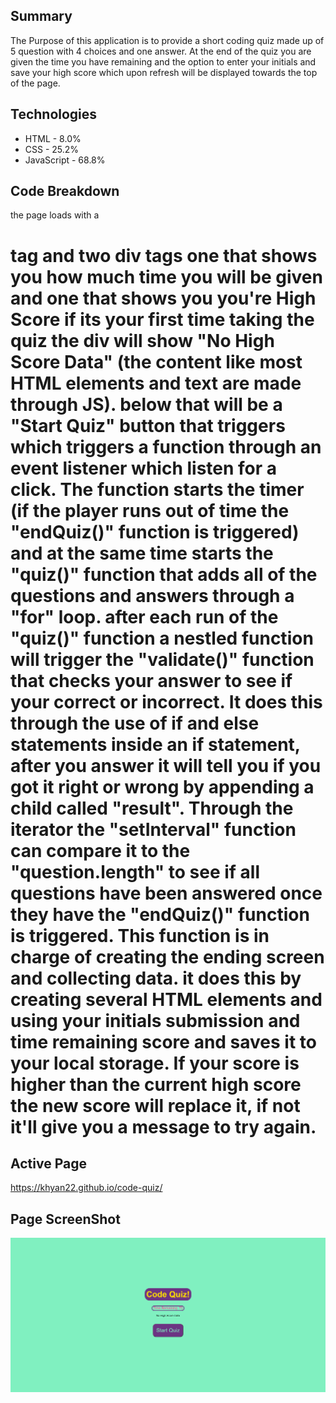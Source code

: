 ## Summary

The Purpose of this application is to provide a short coding quiz made up of 5 question with 4 choices and one answer. At the end of the quiz you are given the time you have remaining and the option to enter your initials and save your high score which upon refresh will be displayed towards the top of the page.

## Technologies
* HTML - 8.0%
* CSS - 25.2%
* JavaScript - 68.8%

## Code Breakdown
the page loads with a <h1> tag and two div tags one that shows you how much time you will be given and one that shows you you're High Score if its your first time taking the quiz the div will show "No High Score Data" (the content like most HTML elements and text are made through JS). below that will be a "Start Quiz" button that triggers which triggers a function through an event listener which listen for a click. The function starts the timer (if the player runs out of time the "endQuiz()" function is triggered) and at the same time starts the "quiz()" function that adds all of the questions and answers through a "for" loop. after each run of the "quiz()" function a nestled function will trigger the "validate()" function that checks your answer to see if your correct or incorrect. It does this through the use of if and else statements inside an if statement, after you answer it will tell you if you got it right or wrong by appending a child called "result". Through the iterator the "setInterval" function can compare it to the "question.length" to see if all questions have been answered once they have the "endQuiz()" function is triggered. This function is in charge of creating the ending screen and collecting data. it does this by creating several HTML elements and using your initials submission and time remaining score and saves it to your local storage. If your score is higher than the current high score the new score will replace it, if not it'll give you a message to try again.

## Active Page
https://khyan22.github.io/code-quiz/

## Page ScreenShot
![screenshot](./assets/img/ss.png)